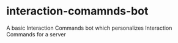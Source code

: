 # interaction-comamnds-bot
A basic Interaction Commands bot which personalizes Interaction Commands for a server
